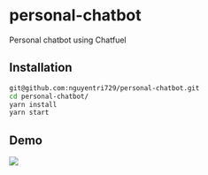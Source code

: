 # personal-chatbot

Personal chatbot using Chatfuel

## Installation


```bash
git@github.com:nguyentri729/personal-chatbot.git
cd personal-chatbot/
yarn install 
yarn start 
```

## Demo
![](https://i.imgur.com/FiOS6VX.png)
